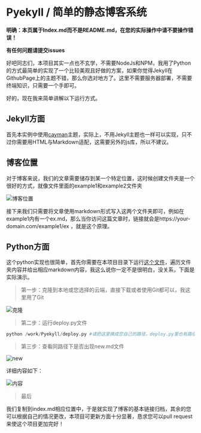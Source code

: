 # Pyekyll / 简单的静态博客系统

**明确：本页属于Index.md而不是README.md，在您的实际操作中请不要操作错误！**

**有任何问题请提交issues**

好吧同志们，本项目其实一点也不玄学，不需要NodeJs和NPM，我用了Python的方式最简单的实现了一个比较美观且好做的方案，如果你觉得Jekyll在GithubPage上的主题不错，那么你选对地方了。这里不需要服务器部署，不需要终端知识，只需要一个手即可。

好的，现在我来简单讲解以下运行方式。

## Jekyll方面

首先本实例中使用[cayman](https://github.com/pages-themes/cayman)主题，实际上，不用Jekyll主题也一样可以实现，只不过你需要用HTML与Markdown适配，这需要另外的js库，所以不建议。

## 博客位置

对于博客来说，我们的文章需要储存到某一个特定位置，这时候创建文件夹是一个很好的方式，就像文件里面的example1和example2文件夹

![博客位置](https://i.gyazo.com/d1a338a1c3bec55acfd6208dd370b16d.png "博客位置")

接下来我们只需要将文章使用markdown形式写入这两个文件夹即可，例如在example1内有一个ex.md，那么当你访问这篇文章时，链接就会是https://your-domain.com/example1/ex ，就是这个原理。

## Python方面

这个python实现也很简单，首先你需要在本项目目录下运行[这个文件](https://github.com/alltobebetter/Pyekyll/blob/master/deploy.py)，遍历文件夹内容并给出相应markdown内容，我这么说你一定不是很明白，没关系，下面是实际演示。

> 第一步：克隆到本地或您选择的云端，直接下载或者使用Git都可以，我这里用了Git

![克隆](https://i.gyazo.com/7c423ca95afbb7042606dcda9f34c7bc.png "克隆")

> 第二步：运行deploy.py文件

```python
python /work/Pyekyll/deploy.py #请把这里换成您自己的路径，deploy.py里也有路径设置
```

> 第三步：查看同路径下是否出现new.md文件

![new](https://i.gyazo.com/460ae6954180fb3048f9fabd26417fba.png "new")

详细内容如下：

![内容](https://i.gyazo.com/91f90441a13119765700ee9479db32c5.png "内容")

> 最后

我们复制到index.md相应位置中，于是就实现了博客的基本链接归档，其余的您可以根据自己的情况更改，本项目可更新方面十分显著，恳求您可以pull request来使这个项目更加完好！
